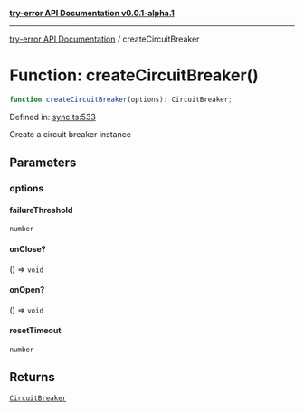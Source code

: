 [**try-error API Documentation v0.0.1-alpha.1**](../index.md)

***

[try-error API Documentation](../index.md) / createCircuitBreaker

# Function: createCircuitBreaker()

```ts
function createCircuitBreaker(options): CircuitBreaker;
```

Defined in: [sync.ts:533](https://github.com/oconnorjohnson/try-error/blob/e3ae0308069a4fba073f4543d527ad76373db795/src/sync.ts#L533)

Create a circuit breaker instance

## Parameters

### options

#### failureThreshold

`number`

#### onClose?

() => `void`

#### onOpen?

() => `void`

#### resetTimeout

`number`

## Returns

[`CircuitBreaker`](../classes/CircuitBreaker.md)
